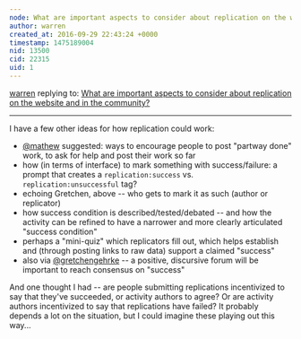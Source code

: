 ```yaml
---
node: What are important aspects to consider about replication on the website and in the community?
author: warren
created_at: 2016-09-29 22:43:24 +0000
timestamp: 1475189004
nid: 13500
cid: 22315
uid: 1
---
```




[warren](../profile/warren) replying to: [What are important aspects to consider about replication on the website and in the community?](../notes/liz/09-28-2016/what-are-important-aspects-to-consider-about-replication-on-the-website-and-in-the-community)

----
I have a few other ideas for how replication could work:

* [@mathew](/profile/mathew) suggested: ways to encourage people to post "partway done" work, to ask for help and post their work so far
* how (in terms of interface) to mark something with success/failure: a prompt that creates a `replication:success` vs. `replication:unsuccessful` tag?
* echoing Gretchen, above -- who gets to mark it as such (author or replicator)
* how success condition is described/tested/debated -- and how the activity can be refined to have a narrower and more clearly articulated "success condition"
* perhaps a "mini-quiz" which replicators fill out, which helps establish and (through posting links to raw data) support a claimed "success"
* also via [@gretchengehrke](/profile/gretchengehrke) -- a positive, discursive forum will be important to reach consensus on "success"

And one thought I had -- are people submitting replications incentivized to say that they've succeeded, or activity authors to agree? Or are activity authors incentivized to say that replications have failed? It probably depends a lot on the situation, but I could imagine these playing out this way...